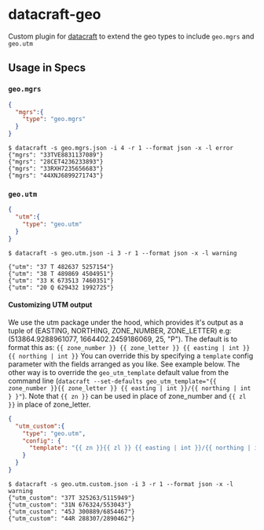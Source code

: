 datacraft-geo
===============

Custom plugin for [datacraft](https://datacraft.readthedocs.io/en/latest) to extend the geo types to include
`geo.mgrs` and `geo.utm`

## Usage in Specs

### `geo.mgrs`

```json
{
  "mgrs":{
    "type": "geo.mgrs"
  }
}
```

```shell
$ datacraft -s geo.mgrs.json -i 4 -r 1 --format json -x -l error
{"mgrs": "33TVE8831137089"}
{"mgrs": "28CET4236233893"}
{"mgrs": "33RXH7235656683"}
{"mgrs": "44XNJ6899271743"}
```

### `geo.utm`

```json
{
  "utm":{
    "type": "geo.utm"
  }
}
```

```shell
$ datacraft -s geo.utm.json -i 3 -r 1 --format json -x -l warning

{"utm": "37 T 482637 5257154"}
{"utm": "38 T 489869 4504951"}
{"utm": "33 K 673513 7460351"}
{"utm": "20 Q 629432 1992725"}
```

#### Customizing UTM output

We use the utm package under the hood, which provides it's output as a tuple of
(EASTING, NORTHING, ZONE_NUMBER, ZONE_LETTER) e.g: (513864.9288961077, 1664402.2459186069, 25, "P").
The default is to format this as:
`{{ zone_number }} {{ zone_letter }} {{ easting | int }} {{ northing | int }}` You can override this by specifying 
a `template` config parameter with the fields arranged as you like.  See example below. The other way is to override
the `geo_utm_template` default value from the command line
(`datacraft --set-defaults geo_utm_template="{{ zone_number }}{{ zone_letter }} {{ easting | int }}/{{ northing | int }
}"`). Note that `{{ zn }}` can be used in place of zone_number and `{{ zl }}` in place of zone_letter.


```json
{
  "utm_custom":{
    "type": "geo.utm",
    "config": {
      "template": "{{ zn }}{{ zl }} {{ easting | int }}/{{ northing | int }}"
    }
  }
}
```

```shell
$ datacraft -s geo.utm.custom.json -i 3 -r 1 --format json -x -l warning
{"utm_custom": "37T 325263/5115949"}
{"utm_custom": "31N 676324/553043"}
{"utm_custom": "45J 300889/6854467"}
{"utm_custom": "44R 288307/2890462"}
```
